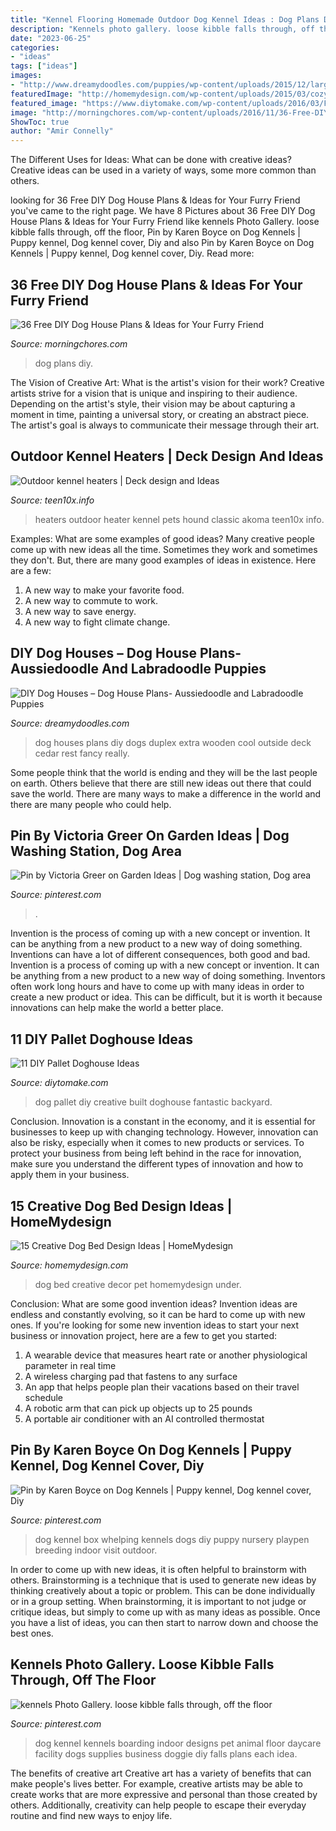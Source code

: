 ```yaml
---
title: "Kennel Flooring Homemade Outdoor Dog Kennel Ideas : Dog Plans Diy"
description: "Kennels photo gallery. loose kibble falls through, off the floor"
date: "2023-06-25"
categories:
- "ideas"
tags: ["ideas"]
images:
- "http://www.dreamydoodles.com/puppies/wp-content/uploads/2015/12/large-duplex-dog-house-3.jpg"
featuredImage: "http://homemydesign.com/wp-content/uploads/2015/03/cozy-under-dog-bed-decor-ideas.jpg"
featured_image: "https://www.diytomake.com/wp-content/uploads/2016/03/Fantastic-diy-pallet-dog-house.jpg"
image: "http://morningchores.com/wp-content/uploads/2016/11/36-Free-DIY-Dog-House-Plans-and-Ideas-FB.jpg"
ShowToc: true
author: "Amir Connelly"
---
```



The Different Uses for Ideas: What can be done with creative ideas?
Creative ideas can be used in a variety of ways, some more common than others.

	

		
looking for 36 Free DIY Dog House Plans &amp; Ideas for Your Furry Friend you've came to the right page. We have 8 Pictures about 36 Free DIY Dog House Plans &amp; Ideas for Your Furry Friend like kennels Photo Gallery. loose kibble falls through, off the floor, Pin by Karen Boyce on Dog Kennels | Puppy kennel, Dog kennel cover, Diy and also Pin by Karen Boyce on Dog Kennels | Puppy kennel, Dog kennel cover, Diy. Read more:
		
    
## 36 Free DIY Dog House Plans &amp; Ideas For Your Furry Friend

<img loading=lazy src="http://morningchores.com/wp-content/uploads/2016/11/36-Free-DIY-Dog-House-Plans-and-Ideas-FB.jpg" onerror="this.onerror=null;this.src='https://tse4.mm.bing.net/th?id=OIP.f4aLYJAoNHDP1Tc0SkdDhgHaD2&amp;pid=15.1';" alt="36 Free DIY Dog House Plans &amp; Ideas for Your Furry Friend">

_Source: morningchores.com_

>dog plans diy. 

	

The Vision of Creative Art: What is the artist's vision for their work?
Creative artists strive for a vision that is unique and inspiring to their audience. Depending on the artist's style, their vision may be about capturing a moment in time, painting a universal story, or creating an abstract piece. The artist's goal is always to communicate their message through their art.

    
## Outdoor Kennel Heaters | Deck Design And Ideas

<img loading=lazy src="http://teen10x.info/wp-content/uploads/outdoor_kennel_heaters_4295_800_731.jpg" onerror="this.onerror=null;this.src='https://tse3.mm.bing.net/th?id=OIP.n0ll6HoqYBjYafLmCbNqeQHaGx&amp;pid=15.1';" alt="Outdoor kennel heaters | Deck design and Ideas">

_Source: teen10x.info_

>heaters outdoor heater kennel pets hound classic akoma teen10x info. 

	

Examples: What are some examples of good ideas?
Many creative people come up with new ideas all the time. Sometimes they work and sometimes they don't. But, there are many good examples of ideas in existence. Here are a few: 
1) A new way to make your favorite food. 
2) A new way to commute to work. 
3) A new way to save energy. 
4) A new way to fight climate change.

    
## DIY Dog Houses – Dog House Plans- Aussiedoodle And Labradoodle Puppies

<img loading=lazy src="http://www.dreamydoodles.com/puppies/wp-content/uploads/2015/12/large-duplex-dog-house-3.jpg" onerror="this.onerror=null;this.src='https://tse4.mm.bing.net/th?id=OIP.ymN3j3F5WZjSPsNH96GosQHaEr&amp;pid=15.1';" alt="DIY Dog Houses – Dog House Plans- Aussiedoodle and Labradoodle Puppies">

_Source: dreamydoodles.com_

>dog houses plans diy dogs duplex extra wooden cool outside deck cedar rest fancy really. 

	

Some people think that the world is ending and they will be the last people on earth. Others believe that there are still new ideas out there that could save the world. There are many ways to make a difference in the world and there are many people who could help.

    
## Pin By Victoria Greer On Garden Ideas | Dog Washing Station, Dog Area

<img loading=lazy src="https://i.pinimg.com/736x/20/84/0d/20840ddf9840e432e524db2f0af45707--dog-shower-dogs-and-kids.jpg" onerror="this.onerror=null;this.src='https://tse3.mm.bing.net/th?id=OIP.J3Lpd0lAbQ14qiWtHPE28AHaNK&amp;pid=15.1';" alt="Pin by Victoria Greer on Garden Ideas | Dog washing station, Dog area">

_Source: pinterest.com_

>. 

	

Invention is the process of coming up with a new concept or invention. It can be anything from a new product to a new way of doing something. Inventions can have a lot of different consequences, both good and bad.
Invention is a process of coming up with a new concept or invention. It can be anything from a new product to a new way of doing something. Inventors often work long hours and have to come up with many ideas in order to create a new product or idea. This can be difficult, but it is worth it because innovations can help make the world a better place.

    
## 11 DIY Pallet Doghouse Ideas

<img loading=lazy src="https://www.diytomake.com/wp-content/uploads/2016/03/Fantastic-diy-pallet-dog-house.jpg" onerror="this.onerror=null;this.src='https://tse2.mm.bing.net/th?id=OIP.7oklz_H1GtSblae4STRX8wHaFO&amp;pid=15.1';" alt="11 DIY Pallet Doghouse Ideas">

_Source: diytomake.com_

>dog pallet diy creative built doghouse fantastic backyard. 

	

Conclusion.
Innovation is a constant in the economy, and it is essential for businesses to keep up with changing technology. However, innovation can also be risky, especially when it comes to new products or services. To protect your business from being left behind in the race for innovation, make sure you understand the different types of innovation and how to apply them in your business.

    
## 15 Creative Dog Bed Design Ideas | HomeMydesign

<img loading=lazy src="http://homemydesign.com/wp-content/uploads/2015/03/cozy-under-dog-bed-decor-ideas.jpg" onerror="this.onerror=null;this.src='https://tse3.mm.bing.net/th?id=OIP.jLWwpt5jNxpL9S8wtcjnTwHaLH&amp;pid=15.1';" alt="15 Creative Dog Bed Design Ideas | HomeMydesign">

_Source: homemydesign.com_

>dog bed creative decor pet homemydesign under. 

	

Conclusion: What are some good invention ideas?
Invention ideas are endless and constantly evolving, so it can be hard to come up with new ones. If you're looking for some new invention ideas to start your next business or innovation project, here are a few to get you started: 
1. A wearable device that measures heart rate or another physiological parameter in real time 
2. A wireless charging pad that fastens to any surface 
3. An app that helps people plan their vacations based on their travel schedule 
4. A robotic arm that can pick up objects up to 25 pounds 
5. A portable air conditioner with an AI controlled thermostat 

    
## Pin By Karen Boyce On Dog Kennels | Puppy Kennel, Dog Kennel Cover, Diy

<img loading=lazy src="https://i.pinimg.com/736x/9c/ed/5f/9ced5f4a8c7aa39553a80362d0c47672.jpg" onerror="this.onerror=null;this.src='https://tse2.mm.bing.net/th?id=OIP.R7IAKGNzZGnuJDrMELo6_QHaFj&amp;pid=15.1';" alt="Pin by Karen Boyce on Dog Kennels | Puppy kennel, Dog kennel cover, Diy">

_Source: pinterest.com_

>dog kennel box whelping kennels dogs diy puppy nursery playpen breeding indoor visit outdoor. 

	

In order to come up with new ideas, it is often helpful to brainstorm with others. Brainstorming is a technique that is used to generate new ideas by thinking creatively about a topic or problem. This can be done individually or in a group setting. When brainstorming, it is important to not judge or critique ideas, but simply to come up with as many ideas as possible. Once you have a list of ideas, you can then start to narrow down and choose the best ones.

    
## Kennels Photo Gallery. Loose Kibble Falls Through, Off The Floor

<img loading=lazy src="https://i.pinimg.com/originals/7d/a0/e1/7da0e1d999f481a6e9494d8699b270d7.jpg" onerror="this.onerror=null;this.src='https://tse4.mm.bing.net/th?id=OIP.XSHBlheGPUlXSD1Y6foUqgHaJ4&amp;pid=15.1';" alt="kennels Photo Gallery. loose kibble falls through, off the floor">

_Source: pinterest.com_

>dog kennel kennels boarding indoor designs pet animal floor daycare facility dogs supplies business doggie diy falls plans each idea. 

	

The benefits of creative art
Creative art has a variety of benefits that can make people's lives better. For example, creative artists may be able to create works that are more expressive and personal than those created by others. Additionally, creativity can help people to escape their everyday routine and find new ways to enjoy life.

